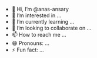 - 👋 Hi, I’m @anas-ansary
- 👀 I’m interested in ...
- 🌱 I’m currently learning ...
- 💞️ I’m looking to collaborate on ...
- 📫 How to reach me ...
- 😄 Pronouns: ...
- ⚡ Fun fact: ...

<!---
anas-ansary/anas-ansary is a ✨ special ✨ repository because its `README.md` (this file) appears on your GitHub profile.
You can click the Preview link to take a look at your changes.
--->
